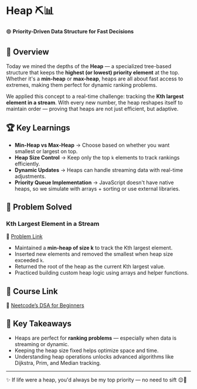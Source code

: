 # Heap ⛏️📊

🟢 **Priority-Driven Data Structure for Fast Decisions**

## 📌 Overview

Today we mined the depths of the **Heap** — a specialized tree-based structure that keeps the **highest (or lowest) priority element** at the top. Whether it's a **min-heap** or **max-heap**, heaps are all about fast access to extremes, making them perfect for dynamic ranking problems.

We applied this concept to a real-time challenge: tracking the **Kth largest element in a stream**. With every new number, the heap reshapes itself to maintain order — proving that heaps are not just efficient, but adaptive.

## 🏆 Key Learnings

- **Min-Heap vs Max-Heap** → Choose based on whether you want smallest or largest on top.
- **Heap Size Control** → Keep only the top `k` elements to track rankings efficiently.
- **Dynamic Updates** → Heaps can handle streaming data with real-time adjustments.
- **Priority Queue Implementation** → JavaScript doesn't have native heaps, so we simulate with arrays + sorting or use external libraries.

## 📂 Problem Solved

### **Kth Largest Element in a Stream**

🔗 [Problem Link](https://leetcode.com/problems/kth-largest-element-in-a-stream/)

- Maintained a **min-heap of size k** to track the Kth largest element.
- Inserted new elements and removed the smallest when heap size exceeded `k`.
- Returned the root of the heap as the current Kth largest value.
- Practiced building custom heap logic using arrays and helper functions.

## 🔗 Course Link

🔗 [Neetcode’s DSA for Beginners](https://neetcode.io/courses/dsa-for-beginners)

## 🎯 Key Takeaways

- Heaps are perfect for **ranking problems** — especially when data is streaming or dynamic.
- Keeping the heap size fixed helps optimize space and time.
- Understanding heap operations unlocks advanced algorithms like Dijkstra, Prim, and Median tracking.

---

✨ If life were a heap, you'd always be my top priority — no need to sift 😌💖